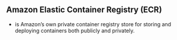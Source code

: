 Amazon Elastic Container Registry (ECR)
---

- is Amazon’s own private container registry store for storing and deploying containers both publicly and privately.
